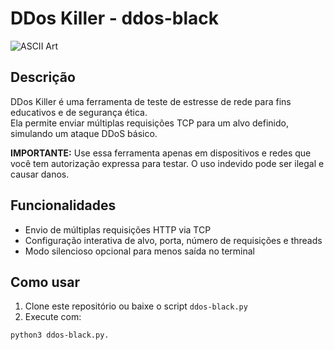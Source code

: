 # DDos Killer - ddos-black

![ASCII Art](ascii_art_placeholder)

## Descrição

DDos Killer é uma ferramenta de teste de estresse de rede para fins educativos e de segurança ética.  
Ela permite enviar múltiplas requisições TCP para um alvo definido, simulando um ataque DDoS básico.  

**IMPORTANTE:** Use essa ferramenta apenas em dispositivos e redes que você tem autorização expressa para testar. O uso indevido pode ser ilegal e causar danos.

## Funcionalidades

- Envio de múltiplas requisições HTTP via TCP
- Configuração interativa de alvo, porta, número de requisições e threads
- Modo silencioso opcional para menos saída no terminal

## Como usar

1. Clone este repositório ou baixe o script `ddos-black.py`  
2. Execute com:

```bash
python3 ddos-black.py.
